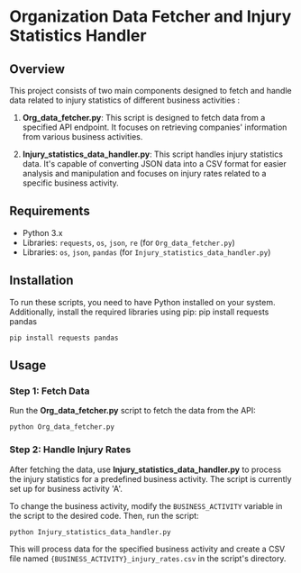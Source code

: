 # Organization Data Fetcher and Injury Statistics Handler

## Overview
This project consists of two main components designed to fetch and handle data related to injury statistics of different business activities :

1. **Org_data_fetcher.py**: This script is designed to fetch data from a specified API endpoint. It focuses on retrieving companies' information from  various business activities.

2. **Injury_statistics_data_handler.py**: This script handles injury statistics data. It's capable of converting JSON data into a CSV format for easier analysis and manipulation and focuses on injury rates related to a specific business activity.

## Requirements
- Python 3.x
- Libraries: `requests`, `os`, `json`, `re` (for `Org_data_fetcher.py`)
- Libraries: `os`, `json`, `pandas` (for `Injury_statistics_data_handler.py`)

## Installation
To run these scripts, you need to have Python installed on your system. Additionally, install the required libraries using pip:
pip install requests pandas

```
pip install requests pandas
```
## Usage


### Step 1: Fetch Data
Run the **Org_data_fetcher.py** script to fetch the data from the API:
```
python Org_data_fetcher.py
```
### Step 2: Handle Injury Rates
After fetching the data, use **Injury_statistics_data_handler.py** to process the injury statistics for a predefined business activity. The script is currently set up for business activity 'A'.

To change the business activity, modify the `BUSINESS_ACTIVITY` variable in the script to the desired code. Then, run the script:
```
python Injury_statistics_data_handler.py
```

This will process data for the specified business activity and create a CSV file named `{BUSINESS_ACTIVITY}_injury_rates.csv` in the script's directory.
